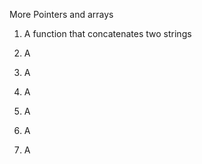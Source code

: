 More Pointers and arrays

1) A function that concatenates two strings

2) A

3) A

4) A

5) A

6) A

7) A
